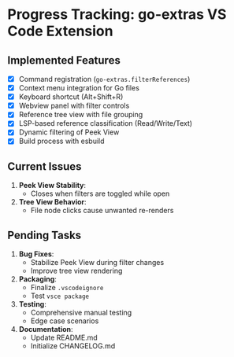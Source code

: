 # Progress Tracking: go-extras VS Code Extension

## Implemented Features
- [x] Command registration (`go-extras.filterReferences`)
- [x] Context menu integration for Go files
- [x] Keyboard shortcut (Alt+Shift+R)
- [x] Webview panel with filter controls
- [x] Reference tree view with file grouping
- [x] LSP-based reference classification (Read/Write/Text)
- [x] Dynamic filtering of Peek View
- [x] Build process with esbuild

## Current Issues
1. **Peek View Stability**:
   - Closes when filters are toggled while open
2. **Tree View Behavior**:
   - File node clicks cause unwanted re-renders

## Pending Tasks
1. **Bug Fixes**:
   - Stabilize Peek View during filter changes
   - Improve tree view rendering
2. **Packaging**:
   - Finalize `.vscodeignore`
   - Test `vsce package`
3. **Testing**:
   - Comprehensive manual testing
   - Edge case scenarios
4. **Documentation**:
   - Update README.md
   - Initialize CHANGELOG.md
